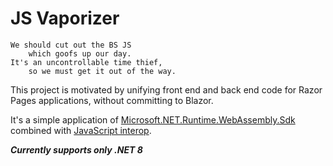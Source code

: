 # JS Vaporizer

```
We should cut out the BS JS
	which goofs up our day.  
It's an uncontrollable time thief,
	so we must get it out of the way.
```

This project is motivated by unifying front end and back end code for Razor Pages applications,
without committing to Blazor.

It's a simple application of
[Microsoft.NET.Runtime.WebAssembly.Sdk](https://www.nuget.org/packages/Microsoft.NET.Runtime.WebAssembly.Sdk)
combined with [JavaScript interop](https://learn.microsoft.com/en-us/dotnet/api/system.runtime.interopservices.javascript?view=net-8.0).

***Currently supports only .NET 8***
